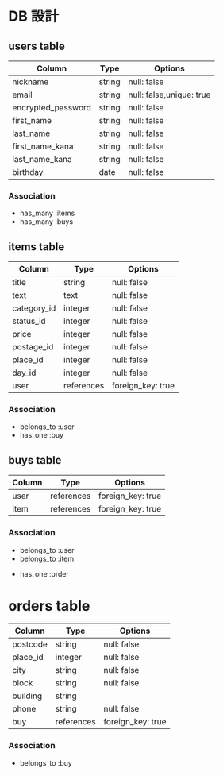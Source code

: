 
# DB 設計

## users table

| Column             | Type                | Options                  |
|--------------------|---------------------|------------------------- |
| nickname           | string              | null: false              |
| email              | string              | null: false,unique: true |
| encrypted_password | string              | null: false              |
| first_name         | string              | null: false              |
| last_name          | string              | null: false              |
| first_name_kana    | string              | null: false              |
| last_name_kana     | string              | null: false              |
| birthday           | date                | null: false              |

### Association

* has_many :items
* has_many :buys

## items table

| Column                          | Type       | Options           |
|---------------------------------|------------|-------------------|
| title                           | string     | null: false       |
| text                            | text       | null: false       |
| category_id                     | integer    | null: false      |
| status_id                       | integer    | null: false       |
| price                           | integer    | null: false       |
| postage_id                      | integer    | null: false       |
| place_id                        | integer    | null: false       |
| day_id                          | integer    | null: false       |
| user                            | references | foreign_key: true |

### Association

- belongs_to :user
- has_one :buy


## buys table

| Column      | Type       | Options           |
|-------------|------------|-------------------|
| user        | references | foreign_key: true | 
| item        | references | foreign_key: true | 

### Association

- belongs_to :user
- belongs_to :item
* has_one :order



# orders table


| Column         | Type        | Options           |
|----------------|-------------|-------------------|
| postcode       | string      | null: false       |
| place_id       | integer     | null: false       |
| city           | string      | null: false       |
| block          | string      | null: false       |
| building       | string      |        |
| phone          | string      | null: false       |
| buy            | references  | foreign_key: true |



### Association
- belongs_to :buy

